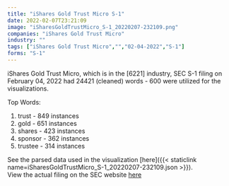 ```yaml
---
title: "iShares Gold Trust Micro S-1"
date: 2022-02-07T23:21:09
image: "iSharesGoldTrustMicro_S-1_20220207-232109.png"
companies: "iShares Gold Trust Micro"
industry: ""
tags: ["iShares Gold Trust Micro","","02-04-2022","S-1"]
forms: "S-1"
---
```

iShares Gold Trust Micro, which is in the  [6221] industry, SEC S-1 filing on February 04, 2022 had 24421 (cleaned) words - 600 were utilized for the visualizations.

Top Words:
1. trust - 849 instances
2. gold - 651 instances
3. shares - 423 instances
4. sponsor - 362 instances
5. trustee - 314 instances


See the parsed data used in the visualization [here]({{< staticlink name=iSharesGoldTrustMicro_S-1_20220207-232109.json >}}).  
View the actual filing on the SEC website [here](https://www.sec.gov/Archives/edgar/data/1759124/0001437749-22-002523.txt)